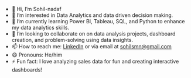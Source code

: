 - 👋 Hi, I’m Sohil-nadaf
- 👀 I’m interested in Data Analytics and data driven decision making.
- 🌱 I’m currently learning Power BI, Tableau, SQL, and Python to enhance my data analytics skills.
- 💞️ I’m looking to collaborate on on data analysis projects, dashboard creation, and problem-solving using data insights.
- 📫 How to reach me: [LinkedIn](https://www.linkedin.com/in/sohil-nadaf-123456/)
  or via email at [sohilsmn@gmail.com](mailto:sohilsmn@gmail.com)
- 😄 Pronouns: He/him
- ⚡ Fun fact: I love analyzing sales data for fun and creating interactive dashboards!

<!---
Sohil-nadaf/Sohil-nadaf is a ✨ special ✨ repository because its `README.md` (this file) appears on your GitHub profile.
You can click the Preview link to take a look at your changes.
--->
